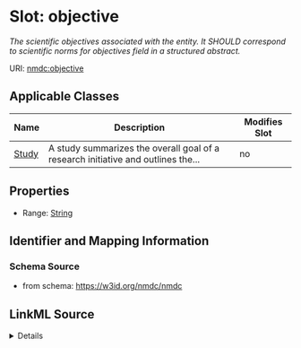 # Slot: objective


_The scientific objectives associated with the entity. It SHOULD correspond to scientific norms for objectives field in a structured abstract._



URI: [nmdc:objective](https://w3id.org/nmdc/objective)



<!-- no inheritance hierarchy -->




## Applicable Classes

| Name | Description | Modifies Slot |
| --- | --- | --- |
[Study](Study.md) | A study summarizes the overall goal of a research initiative and outlines the... |  no  |







## Properties

* Range: [String](String.md)





## Identifier and Mapping Information







### Schema Source


* from schema: https://w3id.org/nmdc/nmdc




## LinkML Source

<details>
```yaml
name: objective
description: The scientific objectives associated with the entity. It SHOULD correspond
  to scientific norms for objectives field in a structured abstract.
from_schema: https://w3id.org/nmdc/nmdc
mappings:
- SIO:000337
rank: 1000
multivalued: false
alias: objective
domain_of:
- Study
range: string

```
</details>